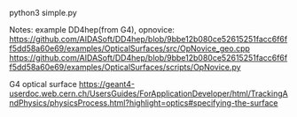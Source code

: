 
python3 simple.py

Notes:
example DD4hep(from G4), opnovice: https://github.com/AIDASoft/DD4hep/blob/9bbe12b080ce52615251facc6f6ff5dd58a60e69/examples/OpticalSurfaces/src/OpNovice_geo.cpp
https://github.com/AIDASoft/DD4hep/blob/9bbe12b080ce52615251facc6f6ff5dd58a60e69/examples/OpticalSurfaces/scripts/OpNovice.py


G4 optical surface https://geant4-userdoc.web.cern.ch/UsersGuides/ForApplicationDeveloper/html/TrackingAndPhysics/physicsProcess.html?highlight=optics#specifying-the-surface

